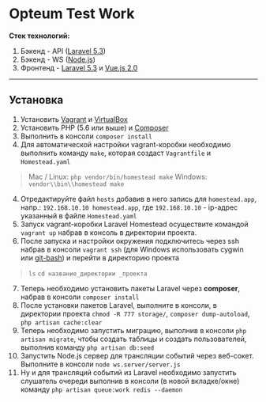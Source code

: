 Opteum Test Work
===============

**Стек технологий:**

 1. Бэкенд - API ([Laravel 5.3](https://laravel.com/))
 2. Бэкенд - WS ([Node.js](https://nodejs.org/))
 3. Фронтенд - [Laravel 5.3](https://laravel.com/) и [Vue.js 2.0](http://vuejs.org/)

----------

Установка
---------

 1. Установить [Vagrant](https://www.vagrantup.com/docs/installation/) и [VirtualBox](https://www.virtualbox.org/)
 2. Установить PHP (5.6 или выше) и [Composer](https://getcomposer.org/doc/00-intro.md)
 2. Выполнить в консоли `composer install`
 3. Для автоматической настройки vagrant-коробки необходимо выполнить команду `make`, которая создаст `Vagrantfile` и `Homestead.yaml`
> Mac / Linux:
> `php vendor/bin/homestead make`
> Windows:
> `vendor\\bin\\homestead make`

 4. Отредактируйте файл `hosts` добавив в него запись для `homestead.app`, напр.:  `192.168.10.10 homestead.app`, где `192.168.10.10` - ip-адрес указанный в файле `Homestead.yaml`
 5. Запуск vagrant-коробки Laravel Homestead осуществите командой `vagrant up` набрав в консоль в директории проекта.
 6. После запуска и настройки окружения подключитесь через ssh набрав в консоли `vagrant ssh` (для Windows использовать cygwin или [git-bash](https://git-scm.com/)) и перейти в директорию проекта
 > `ls`
 > `cd название_директории _проекта`

 7. Теперь необходимо установить пакеты Laravel через **composer**, набрав в консоли `composer install`
 8. После установки пакетов Laravel, выполните в консоли, в директории проекта `chmod -R 777 storage/`, `composer dump-autoload`, `php artisan cache:clear`
 9. Теперь необходимо запустить миграцию, выполнив в консоли `php artisan migrate`, чтобы создать таблицы и создать пользователей, выполнив команду `php artisan db:seed`
 10. Запустить Node.js сервер для трансляции событий через веб-сокет. Выполните в консоли `node ws.server/server.js`
 11. Ну и для трансляций событий из Laravel необходимо запустить слушатель очереди выполнив в консоли (в новой вкладке/окне) команду `php artisan queue:work redis --daemon`
